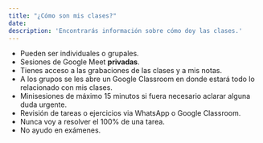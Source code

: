 ```yaml
---
title: "¿Cómo son mis clases?"
date:
description: 'Encontrarás información sobre cómo doy las clases.'
---
```


- Pueden ser individuales o grupales.
- Sesiones de Google Meet **privadas**.
- Tienes acceso a las grabaciones de las clases y a mis notas.
- A los grupos se les abre un Google Classroom en donde estará todo lo relacionado con mis clases.
- Minisesiones de máximo 15 minutos si fuera necesario aclarar alguna duda urgente.
- Revisión de tareas o ejercicios via WhatsApp o Google Classroom.
- Nunca voy a resolver el 100% de una tarea.
- No ayudo en exámenes.
